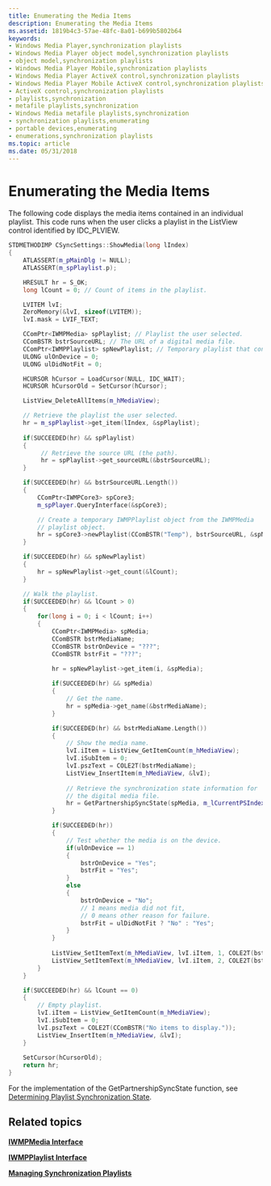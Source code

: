 ```yaml
---
title: Enumerating the Media Items
description: Enumerating the Media Items
ms.assetid: 1819b4c3-57ae-48fc-8a01-b699b5802b64
keywords:
- Windows Media Player,synchronization playlists
- Windows Media Player object model,synchronization playlists
- object model,synchronization playlists
- Windows Media Player Mobile,synchronization playlists
- Windows Media Player ActiveX control,synchronization playlists
- Windows Media Player Mobile ActiveX control,synchronization playlists
- ActiveX control,synchronization playlists
- playlists,synchronization
- metafile playlists,synchronization
- Windows Media metafile playlists,synchronization
- synchronization playlists,enumerating
- portable devices,enumerating
- enumerations,synchronization playlists
ms.topic: article
ms.date: 05/31/2018
---
```


# Enumerating the Media Items

The following code displays the media items contained in an individual playlist. This code runs when the user clicks a playlist in the ListView control identified by IDC\_PLVIEW.


```C++
STDMETHODIMP CSyncSettings::ShowMedia(long lIndex)
{
    ATLASSERT(m_pMainDlg != NULL);
    ATLASSERT(m_spPlaylist.p);

    HRESULT hr = S_OK;
    long lCount = 0; // Count of items in the playlist.

    LVITEM lvI;
    ZeroMemory(&lvI, sizeof(LVITEM));
    lvI.mask = LVIF_TEXT;

    CComPtr<IWMPMedia> spPlaylist; // Playlist the user selected.
    CComBSTR bstrSourceURL; // The URL of a digital media file.
    CComPtr<IWMPPlaylist> spNewPlaylist; // Temporary playlist that contains media items.
    ULONG ulOnDevice = 0;
    ULONG ulDidNotFit = 0;

    HCURSOR hCursor = LoadCursor(NULL, IDC_WAIT);
    HCURSOR hCursorOld = SetCursor(hCursor);

    ListView_DeleteAllItems(m_hMediaView);

    // Retrieve the playlist the user selected.
    hr = m_spPlaylist->get_item(lIndex, &spPlaylist);
  
    if(SUCCEEDED(hr) && spPlaylist)
    {
         // Retrieve the source URL (the path).
         hr = spPlaylist->get_sourceURL(&bstrSourceURL);
    }

    if(SUCCEEDED(hr) && bstrSourceURL.Length())
    {
        CComPtr<IWMPCore3> spCore3;
        m_spPlayer.QueryInterface(&spCore3);

        // Create a temporary IWMPPlaylist object from the IWMPMedia 
        // playlist object.
        hr = spCore3->newPlaylist(CComBSTR("Temp"), bstrSourceURL, &spNewPlaylist);
    }

    if(SUCCEEDED(hr) && spNewPlaylist)
    {        
        hr = spNewPlaylist->get_count(&lCount);
    }

    // Walk the playlist.
    if(SUCCEEDED(hr) && lCount > 0)
    {
        for(long i = 0; i < lCount; i++)
        {
            CComPtr<IWMPMedia> spMedia;
            CComBSTR bstrMediaName; 
            CComBSTR bstrOnDevice = "???";
            CComBSTR bstrFit = "???";  

            hr = spNewPlaylist->get_item(i, &spMedia);
   
            if(SUCCEEDED(hr) && spMedia)
            {
                // Get the name.
                hr = spMedia->get_name(&bstrMediaName);                
            }

            if(SUCCEEDED(hr) && bstrMediaName.Length())
            {   
                // Show the media name.
                lvI.iItem = ListView_GetItemCount(m_hMediaView);
                lvI.iSubItem = 0;
                lvI.pszText = COLE2T(bstrMediaName);
                ListView_InsertItem(m_hMediaView, &lvI);
                
                // Retrieve the synchronization state information for 
                // the digital media file.
                hr = GetPartnershipSyncState(spMedia, m_lCurrentPSIndex, &ulOnDevice, &ulDidNotFit);
            }

            if(SUCCEEDED(hr))
            {                
                // Test whether the media is on the device.
                if(ulOnDevice == 1)
                {
                    bstrOnDevice = "Yes";
                    bstrFit = "Yes";
                }
                else
                {
                    bstrOnDevice = "No";
                    // 1 means media did not fit, 
                    // 0 means other reason for failure.
                    bstrFit = ulDidNotFit ? "No" : "Yes"; 
                }                 
            }
   
            ListView_SetItemText(m_hMediaView, lvI.iItem, 1, COLE2T(bstrOnDevice)); 
            ListView_SetItemText(m_hMediaView, lvI.iItem, 2, COLE2T(bstrFit));
        }
    } 

    if(SUCCEEDED(hr) && lCount == 0)
    {
        // Empty playlist.
        lvI.iItem = ListView_GetItemCount(m_hMediaView);
        lvI.iSubItem = 0;
        lvI.pszText = COLE2T(CComBSTR("No items to display."));
        ListView_InsertItem(m_hMediaView, &lvI);
    }
    
    SetCursor(hCursorOld);
    return hr;
}
```



For the implementation of the GetPartnershipSyncState function, see [Determining Playlist Synchronization State](determining-playlist-synchronization-state.md).

## Related topics

<dl> <dt>

[**IWMPMedia Interface**](/previous-versions/windows/desktop/api/wmp/nn-wmp-iwmpmedia)
</dt> <dt>

[**IWMPPlaylist Interface**](/previous-versions/windows/desktop/api/wmp/nn-wmp-iwmpplaylist)
</dt> <dt>

[**Managing Synchronization Playlists**](managing-synchronization-playlists.md)
</dt> </dl>

 

 




